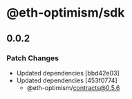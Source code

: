 # @eth-optimism/sdk

## 0.0.2
### Patch Changes

- Updated dependencies [bbd42e03]
- Updated dependencies [453f0774]
  - @eth-optimism/contracts@0.5.6
